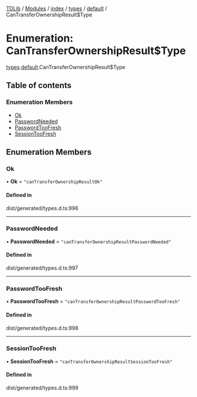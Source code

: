 [TDLib](../README.md) / [Modules](../modules.md) / [index](../modules/index.md) / [types](../modules/index.types.md) / [default](../modules/index.types.default.md) / CanTransferOwnershipResult$Type

# Enumeration: CanTransferOwnershipResult$Type

[types](../modules/index.types.md).[default](../modules/index.types.default.md).CanTransferOwnershipResult$Type

## Table of contents

### Enumeration Members

- [Ok](index.types.default.CanTransferOwnershipResult_Type.md#ok)
- [PasswordNeeded](index.types.default.CanTransferOwnershipResult_Type.md#passwordneeded)
- [PasswordTooFresh](index.types.default.CanTransferOwnershipResult_Type.md#passwordtoofresh)
- [SessionTooFresh](index.types.default.CanTransferOwnershipResult_Type.md#sessiontoofresh)

## Enumeration Members

### Ok

• **Ok** = ``"canTransferOwnershipResultOk"``

#### Defined in

dist/generated/types.d.ts:996

___

### PasswordNeeded

• **PasswordNeeded** = ``"canTransferOwnershipResultPasswordNeeded"``

#### Defined in

dist/generated/types.d.ts:997

___

### PasswordTooFresh

• **PasswordTooFresh** = ``"canTransferOwnershipResultPasswordTooFresh"``

#### Defined in

dist/generated/types.d.ts:998

___

### SessionTooFresh

• **SessionTooFresh** = ``"canTransferOwnershipResultSessionTooFresh"``

#### Defined in

dist/generated/types.d.ts:999
